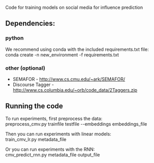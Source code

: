 Code for training models on social media for influence prediction

## Dependencies:
### python
We recommend using conda with the included requirements.txt file: </br>
conda create -n new_environment -f requirements.txt

### other (optional)
- SEMAFOR - http://www.cs.cmu.edu/~ark/SEMAFOR/
- Discourse Tagger - http://www.cs.columbia.edu/~orb/code_data/2Taggers.zip

## Running the code
To run experiments, first preprocess the data: </br>
preprocess_cmv.py trainfile testfile --embeddings embeddings_file

Then you can run experiments with linear models: </br>
train_cmv_lr.py metadata_file

Or you can run experiments with the RNN:  </br>
cmv_predict_rnn.py metadata_file output_file
